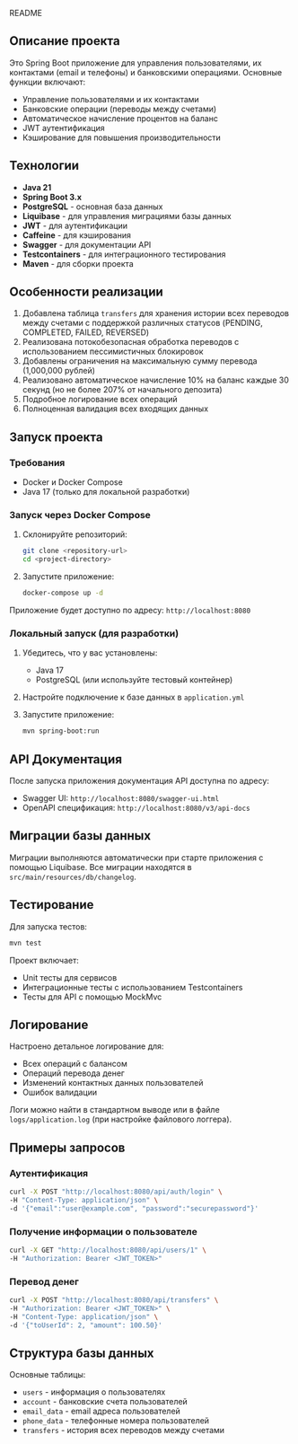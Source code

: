 README
## Описание проекта

Это Spring Boot приложение для управления пользователями, их контактами (email и телефоны) и банковскими операциями. Основные функции включают:

- Управление пользователями и их контактами
- Банковские операции (переводы между счетами)
- Автоматическое начисление процентов на баланс
- JWT аутентификация
- Кэширование для повышения производительности

## Технологии

- **Java 21**
- **Spring Boot 3.x**
- **PostgreSQL** - основная база данных
- **Liquibase** - для управления миграциями базы данных
- **JWT** - для аутентификации
- **Caffeine** - для кэширования
- **Swagger** - для документации API
- **Testcontainers** - для интеграционного тестирования
- **Maven** - для сборки проекта

## Особенности реализации

1. Добавлена таблица `transfers` для хранения истории всех переводов между счетами с поддержкой различных статусов (PENDING, COMPLETED, FAILED, REVERSED)
2. Реализована потокобезопасная обработка переводов с использованием пессимистичных блокировок
3. Добавлены ограничения на максимальную сумму перевода (1,000,000 рублей)
4. Реализовано автоматическое начисление 10% на баланс каждые 30 секунд (но не более 207% от начального депозита)
5. Подробное логирование всех операций
6. Полноценная валидация всех входящих данных

## Запуск проекта

### Требования

- Docker и Docker Compose
- Java 17 (только для локальной разработки)

### Запуск через Docker Compose

1. Склонируйте репозиторий:
   ```bash
   git clone <repository-url>
   cd <project-directory>
   ```

2. Запустите приложение:
   ```bash
   docker-compose up -d
   ```

Приложение будет доступно по адресу: `http://localhost:8080`

### Локальный запуск (для разработки)

1. Убедитесь, что у вас установлены:
   - Java 17
   - PostgreSQL (или используйте тестовый контейнер)

2. Настройте подключение к базе данных в `application.yml`

3. Запустите приложение:
   ```bash
   mvn spring-boot:run
   ```

## API Документация

После запуска приложения документация API доступна по адресу:
- Swagger UI: `http://localhost:8080/swagger-ui.html`
- OpenAPI спецификация: `http://localhost:8080/v3/api-docs`

## Миграции базы данных

Миграции выполняются автоматически при старте приложения с помощью Liquibase. Все миграции находятся в `src/main/resources/db/changelog`.

## Тестирование

Для запуска тестов:
```bash
mvn test
```

Проект включает:
- Unit тесты для сервисов
- Интеграционные тесты с использованием Testcontainers
- Тесты для API с помощью MockMvc

## Логирование

Настроено детальное логирование для:
- Всех операций с балансом
- Операций перевода денег
- Изменений контактных данных пользователей
- Ошибок валидации

Логи можно найти в стандартном выводе или в файле `logs/application.log` (при настройке файлового логгера).

## Примеры запросов

### Аутентификация
```bash
curl -X POST "http://localhost:8080/api/auth/login" \
-H "Content-Type: application/json" \
-d '{"email":"user@example.com", "password":"securepassword"}'
```

### Получение информации о пользователе
```bash
curl -X GET "http://localhost:8080/api/users/1" \
-H "Authorization: Bearer <JWT_TOKEN>"
```

### Перевод денег
```bash
curl -X POST "http://localhost:8080/api/transfers" \
-H "Authorization: Bearer <JWT_TOKEN>" \
-H "Content-Type: application/json" \
-d '{"toUserId": 2, "amount": 100.50}'
```

## Структура базы данных

Основные таблицы:
- `users` - информация о пользователях
- `account` - банковские счета пользователей
- `email_data` - email адреса пользователей
- `phone_data` - телефонные номера пользователей
- `transfers` - история всех переводов между счетами

